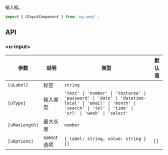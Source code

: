 输入框。

```ts
import { UInputComponent } from 'ng-ueqt';
```

## API

### \<u-input\>

| 参数 | 说明 | 类型 | 默认值 |
| --- | --- | --- | --- |
| `[uLabel]` | 标签 | `string` | |
| `[uType]` | 输入类型 | `'text' \| 'number' \| 'textarea' \| 'password' \| 'date' \| 'datetime-local' \| 'email' \| 'month' \| 'search' \| 'tel' \| 'time' \| 'url' \| 'week' \| 'select'` | |
| `[uMaxLength]` | 最大长度 | `number` | |
| `[uOptions]` | select选项 | `{ label: string, value: string }[]` | `[]` |

